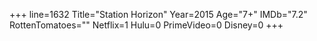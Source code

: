 +++
line=1632
Title="Station Horizon"
Year=2015
Age="7+"
IMDb="7.2"
RottenTomatoes=""
Netflix=1
Hulu=0
PrimeVideo=0
Disney=0
+++

